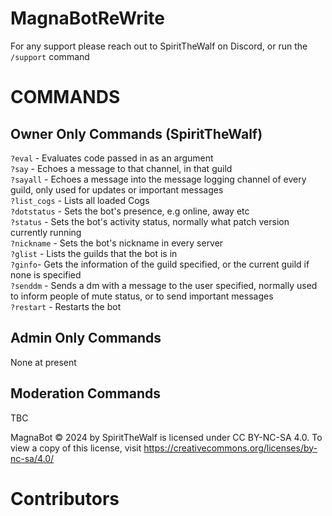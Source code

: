 ﻿# MagnaBotReWrite

For any support please reach out to SpiritTheWalf on Discord, or run the `/support` command

# **COMMANDS**

## Owner Only Commands (SpiritTheWalf)

`?eval` - Evaluates code passed in as an argument\
`?say` - Echoes a message to that channel, in that guild\
`?sayall` - Echoes a message into the message logging channel of every guild, only used for updates or important messages\
`?list_cogs` - Lists all loaded Cogs\
`?dotstatus` - Sets the bot's presence, e.g online, away etc\
`?status` - Sets the bot's activity status, normally what patch version currently running\
`?nickname` - Sets the bot's nickname in every server\
`?glist` - Lists the guilds that the bot is in\
`?ginfo`- Gets the information of the guild specified, or the current guild if none is specified\
`?senddm` - Sends a dm with a message to the user specified, normally used to inform people of mute status, or to send important messages\
`?restart` - Restarts the bot

## Admin Only Commands

None at present

## Moderation Commands

TBC


MagnaBot © 2024 by SpiritTheWalf is licensed under CC BY-NC-SA 4.0. To view a copy of this license, visit https://creativecommons.org/licenses/by-nc-sa/4.0/


# Contributors
